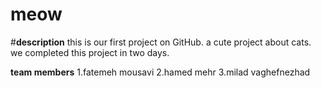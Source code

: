 # meow

#**description**
this is our first project on GitHub.
a cute project about cats.
we completed this project in two days.

**team members**
1.fatemeh mousavi 
2.hamed mehr 
3.milad vaghefnezhad



